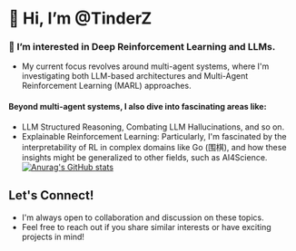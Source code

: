 # 👋 Hi, I’m @TinderZ
### 👀 I’m interested in Deep Reinforcement Learning and LLMs.
- My current focus revolves around multi-agent systems, where I'm investigating both LLM-based architectures and Multi-Agent Reinforcement Learning (MARL) approaches.
#### Beyond multi-agent systems, I also dive into fascinating areas like:
- LLM Structured Reasoning,  Combating LLM Hallucinations, and so on.
- Explainable Reinforcement Learning: Particularly, I'm fascinated by the interpretability of RL in complex domains like Go (围棋), and how these insights might be generalized to other fields, such as AI4Science.
[![Anurag's GitHub stats](https://github-readme-stats.vercel.app/api?username=TinderZ)](https://github.com/anuraghazra/github-readme-stats)
## Let's Connect!
- I'm always open to collaboration and discussion on these topics. 
- Feel free to reach out if you share similar interests or have exciting projects in mind!
<!---
TinderZ/TinderZ is a ✨ special ✨ repository because its `README.md` (this file) appears on your GitHub profile.
You can click the Preview link to take a look at your changes.
--->
